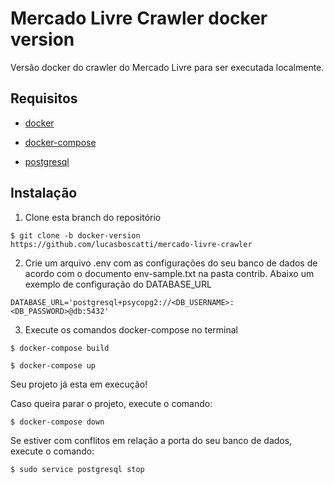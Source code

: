 # Mercado Livre Crawler docker version

Versão docker do crawler do Mercado Livre para ser executada localmente.

## Requisitos

- [docker](https://www.docker.com/)

- [docker-compose](https://docs.docker.com/compose/install/)

- [postgresql](https://www.postgresql.org/)


## Instalação

1) Clone esta branch do repositório

```
$ git clone -b docker-version https://github.com/lucasboscatti/mercado-livre-crawler
```


2) Crie um arquivo .env com as configurações do seu banco de dados de acordo com o documento env-sample.txt na pasta contrib. Abaixo um exemplo de configuração do DATABASE_URL

```
DATABASE_URL='postgresql+psycopg2://<DB_USERNAME>:<DB_PASSWORD>@db:5432'
```

3) Execute os comandos docker-compose no terminal

```
$ docker-compose build
```
```
$ docker-compose up
```

Seu projeto já esta em execução!

Caso queira parar o projeto, execute o comando:

```
$ docker-compose down
```

Se estiver com conflitos em relação a porta do seu banco de dados, execute o comando:

```
$ sudo service postgresql stop
```
